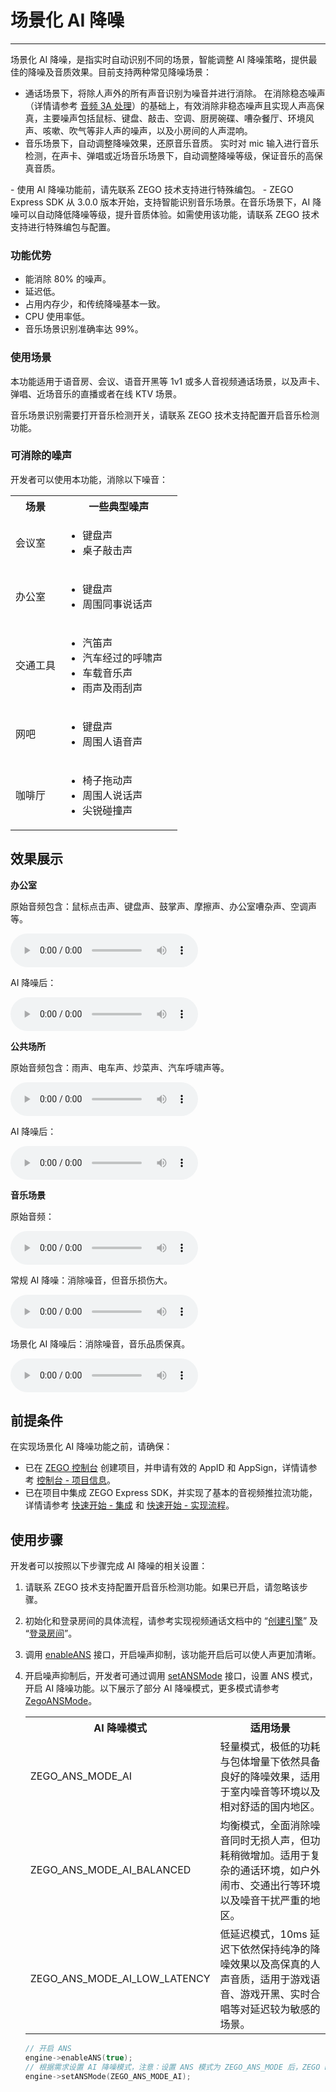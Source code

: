 # 场景化 AI 降噪

- - -

场景化 AI 降噪，是指实时自动识别不同的场景，智能调整 AI 降噪策略，提供最佳的降噪及音质效果。目前支持两种常见降噪场景：
- 通话场景下，将除人声外的所有声音识别为噪音并进行消除。
在消除稳态噪声（详情请参考 [音频 3A 处理](https://doc-zh.zego.im/article/14935)）的基础上，有效消除非稳态噪声且实现人声高保真，主要噪声包括鼠标、键盘、敲击、空调、厨房碗碟、嘈杂餐厅、环境风声、咳嗽、吹气等非人声的噪声，以及小房间的人声混响。
- 音乐场景下，自动调整降噪效果，还原音乐音质。
实时对 mic 输入进行音乐检测，在声卡、弹唱或近场音乐场景下，自动调整降噪等级，保证音乐的高保真音质。

<Warning title="注意">
- 使用 AI 降噪功能前，请先联系 ZEGO 技术支持进行特殊编包。
- ZEGO Express SDK 从 3.0.0 版本开始，支持智能识别音乐场景。在音乐场景下，AI 降噪可以自动降低降噪等级，提升音质体验。如需使用该功能，请联系 ZEGO 技术支持进行特殊编包与配置。
</Warning>

### 功能优势

- 能消除 80% 的噪声。
- 延迟低。
- 占用内存少，和传统降噪基本一致。
- CPU 使用率低。
- 音乐场景识别准确率达 99%。


### 使用场景

本功能适用于语音房、会议、语音开黑等 1v1 或多人音视频通话场景，以及声卡、弹唱、近场音乐的直播或者在线 KTV 场景。

<Warning title="注意">
音乐场景识别需要打开音乐检测开关，请联系 ZEGO 技术支持配置开启音乐检测功能。
</Warning>


### 可消除的噪声

开发者可以使用本功能，消除以下噪音：

<table>
  <colgroup>
    <col width="30%"/>
    <col width="70%"/>
  </colgroup>
  <tbody><tr>
    <th>场景</th>
    <th>一些典型噪声</th>
  </tr>
  <tr>
    <td>会议室</td>
    <td><ul><li>键盘声</li><li>桌子敲击声</li></ul></td>
  </tr>
  <tr>
    <td>办公室</td>
    <td><ul><li>键盘声</li><li>周围同事说话声</li></ul></td>
  </tr>
  <tr>
    <td>交通工具</td>
    <td><ul>
<li>汽笛声</li>
<li>汽车经过的呼啸声</li>
<li>车载音乐声</li>
<li>雨声及雨刮声</li>
</ul></td>
  </tr>
  <tr>
    <td>网吧</td>
    <td><ul>
<li>键盘声</li>
<li>周围人语音声</li>
</ul></td>
  </tr>
  <tr>
    <td>咖啡厅</td>
    <td><ul>
<li>椅子拖动声</li>
<li>周围人说话声</li>
<li>尖锐碰撞声</li>
</ul></td>
  </tr>
</tbody></table>

## 效果展示

**办公室**

原始音频包含：鼠标点击声、键盘声、鼓掌声、摩擦声、办公室嘈杂声、空调声等。

<audio src="https://doc-media.zego.im/sdk-doc/doc/video/Express_Video_SDK/Audio/office_noise_original.mp3" controls>您的浏览器不支持 audio 标签。</audio>

AI 降噪后：

<audio src="https://doc-media.zego.im/sdk-doc/doc/video/Express_Video_SDK/Audio/office_noise_AIDenoise.mp3" controls>您的浏览器不支持 audio 标签。</audio>

**公共场所**

原始音频包含：雨声、电车声、炒菜声、汽车呼啸声等。

<audio src="https://doc-media.zego.im/sdk-doc/doc/video/Express_Video_SDK/Audio/public_noise_original.mp3" controls>您的浏览器不支持 audio 标签。</audio>

AI 降噪后：

<audio src="https://doc-media.zego.im/sdk-doc/doc/video/Express_Video_SDK/Audio/public_noise_AIDenoise.mp3" controls>您的浏览器不支持 audio 标签。</audio>


**音乐场景**

原始音频：

<audio src="https://doc-media.zego.im/sdk-doc/doc/video/Express_Video_SDK/Audio/Original_audio.mp3" controls>您的浏览器不支持 audio 标签。</audio>

常规 AI 降噪：消除噪音，但音乐损伤大。

<audio src="https://doc-media.zego.im/sdk-doc/doc/video/Express_Video_SDK/Audio/Conventional_AI_noise_reduction_effect.mp3" controls>您的浏览器不支持 audio 标签。</audio>

场景化 AI 降噪后：消除噪音，音乐品质保真。

<audio src="https://doc-media.zego.im/sdk-doc/doc/video/Express_Video_SDK/Audio/Scenario_based_AI_noise_reduction_effect.mp3" controls>您的浏览器不支持 audio 标签。</audio>
## 前提条件

在实现场景化 AI 降噪功能之前，请确保：

- 已在 [ZEGO 控制台](https://console.zego.im) 创建项目，并申请有效的 AppID 和 AppSign，详情请参考 [控制台 - 项目信息](/console/project-info)。
- 已在项目中集成 ZEGO Express SDK，并实现了基本的音视频推拉流功能，详情请参考 [快速开始 - 集成](https://doc-zh.zego.im/article/14902) 和 [快速开始 - 实现流程](https://doc-zh.zego.im/article/14903)。


## 使用步骤

开发者可以按照以下步骤完成 AI 降噪的相关设置：

1. 请联系 ZEGO 技术支持配置开启音乐检测功能。如果已开启，请忽略该步骤。

2. 初始化和登录房间的具体流程，请参考实现视频通话文档中的 “[创建引擎](https://doc-zh.zego.im/article/14903#CreateEngine)” 及 “[登录房间](https://doc-zh.zego.im/article/14903#createroom)”。

3. 调用 [enableANS](https://doc-zh.zego.im/article/api?doc=Express_Video_SDK_API~cpp_macos~class~IZegoExpressEngine#enable-ans) 接口，开启噪声抑制，该功能开启后可以使人声更加清晰。

4. 开启噪声抑制后，开发者可通过调用 [setANSMode](https://doc-zh.zego.im/article/api?doc=Express_Video_SDK_API~cpp_macos~class~IZegoExpressEngine#set-ans-mode) 接口，设置 ANS 模式，开启 AI 降噪功能。以下展示了部分 AI 降噪模式，更多模式请参考 [ZegoANSMode](https://doc-zh.zego.im/article/api?doc=Express_Video_SDK_API~cpp_macos~enum~ZegoANSMode)。

    <table>

    <tbody><tr>
    <th>AI 降噪模式</th>
    <th>适用场景</th>
    </tr>
    <tr>
    <td>ZEGO_ANS_MODE_AI</td>
    <td>轻量模式，极低的功耗与包体增量下依然具备良好的降噪效果，适用于室内噪音等环境以及相对舒适的国内地区。</td>
    </tr>
    <tr>
    <td>ZEGO_ANS_MODE_AI_BALANCED</td>
    <td>均衡模式，全面消除噪音同时无损人声，但功耗稍微增加。适用于复杂的通话环境，如户外闹市、交通出行等环境以及噪音干扰严重的地区。</td>
    </tr>
    <tr>
    <td>ZEGO_ANS_MODE_AI_LOW_LATENCY</td>
    <td>低延迟模式，10ms 延迟下依然保持纯净的降噪效果以及高保真的人声音质，适用于游戏语音、游戏开黑、实时合唱等对延迟较为敏感的场景。</td>
    </tr>
    </tbody></table>

    ```cpp
    // 开启 ANS
    engine->enableANS(true);
    // 根据需求设置 AI 降噪模式，注意：设置 ANS 模式为 ZEGO_ANS_MODE 后，ZEGO Express SDK 会强制关闭瞬态噪声抑制 [enableTransientANS]
    engine->setANSMode(ZEGO_ANS_MODE_AI);
    ```

<Content />